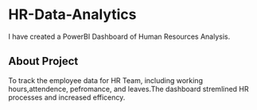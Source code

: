 # HR-Data-Analytics
I have created a PowerBI Dashboard of Human Resources Analysis.

## About Project
To track the employee data for HR Team, including working hours,attendence, pefromance, and leaves.The dashboard stremlined HR processes and increased efficency.
